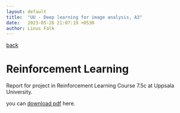 ```yaml
---
layout: default
title:  "UU - Deep learning for image analysis, A3"
date:   2023-05-26 21:07:19 +0530
author: Linus Falk
---
```


[back](https://falk0.github.io/)

# Reinforcement Learning
Report for project in Reinforcement Learning Course 7.5c at Uppsala University.

you can [download pdf](https://Falk0.github.io/reports/RL_project.pdf) here.



<object data="{{ site.url }}{{ https://Falk0.github.io }}/reports/RL_project.pdf" width="1000" height="1000" type="application/pdf"></object>